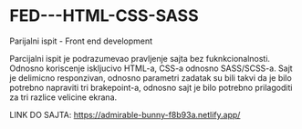 # FED---HTML-CSS-SASS
Parijalni ispit - Front end development

Parcijalni ispit je podrazumevao pravljenje sajta bez fuknkcionalnosti. Odnosno koriscenje iskljucivo HTML-a, CSS-a odnosno SASS/SCSS-a.
Sajt je delimicno responzivan, odnosno parametri zadatak su bili takvi da je bilo potrebno napraviti tri brakepoint-a, odnosno sajt
je bilo potrebno prilagoditi za tri razlice velicine ekrana.

LINK DO SAJTA: https://admirable-bunny-f8b93a.netlify.app/
